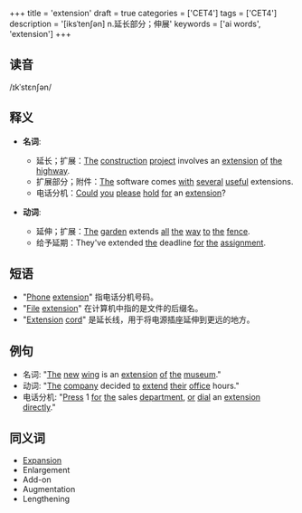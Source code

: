 +++
title = 'extension'
draft = true
categories = ['CET4']
tags = ['CET4']
description = '[iksˈten∫ən] n.延长部分；伸展'
keywords = ['ai words', 'extension']
+++

## 读音
/ɪkˈstɛnʃən/

## 释义
- **名词**:
   - 延长；扩展：[The](/zh/post/the/) [construction](/zh/post/construction/) [project](/zh/post/project/) involves an [extension](/zh/post/extension/) [of](/zh/post/of/) [the](/zh/post/the/) [highway](/zh/post/highway/).
   - 扩展部分；附件：[The](/zh/post/the/) software comes [with](/zh/post/with/) [several](/zh/post/several/) [useful](/zh/post/useful/) extensions.
   - 电话分机：[Could](/zh/post/could/) [you](/zh/post/you/) [please](/zh/post/please/) [hold](/zh/post/hold/) [for](/zh/post/for/) an [extension](/zh/post/extension/)?

- **动词**:
   - 延伸；扩展：[The](/zh/post/the/) [garden](/zh/post/garden/) extends [all](/zh/post/all/) [the](/zh/post/the/) [way](/zh/post/way/) [to](/zh/post/to/) [the](/zh/post/the/) [fence](/zh/post/fence/).
   - 给予延期：They've extended [the](/zh/post/the/) deadline [for](/zh/post/for/) [the](/zh/post/the/) [assignment](/zh/post/assignment/).

## 短语
- "[Phone](/zh/post/phone/) [extension](/zh/post/extension/)" 指电话分机号码。
- "[File](/zh/post/file/) [extension](/zh/post/extension/)" 在计算机中指的是文件的后缀名。
- "[Extension](/zh/post/extension/) [cord](/zh/post/cord/)" 是延长线，用于将电源插座延伸到更远的地方。

## 例句
- 名词: "[The](/zh/post/the/) [new](/zh/post/new/) [wing](/zh/post/wing/) is an [extension](/zh/post/extension/) [of](/zh/post/of/) [the](/zh/post/the/) [museum](/zh/post/museum/)."
- 动词: "[The](/zh/post/the/) [company](/zh/post/company/) decided [to](/zh/post/to/) [extend](/zh/post/extend/) [their](/zh/post/their/) [office](/zh/post/office/) hours."
- 电话分机: "[Press](/zh/post/press/) 1 [for](/zh/post/for/) [the](/zh/post/the/) sales [department](/zh/post/department/), [or](/zh/post/or/) [dial](/zh/post/dial/) an [extension](/zh/post/extension/) [directly](/zh/post/directly/)."

## 同义词
- [Expansion](/zh/post/expansion/)
- Enlargement
- Add-on
- Augmentation
- Lengthening

